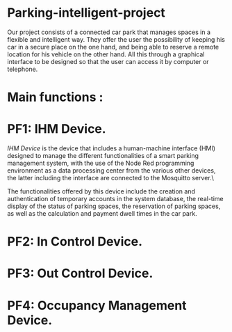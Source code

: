 # Parking-intelligent-project
Our project consists of a connected car park that manages spaces in a flexible and intelligent way. They offer the user the possibility of keeping his car in a secure place on the one hand, and being able to reserve a remote location for his vehicle on the other hand. All this through a graphical interface to be designed so that the user can access it by computer or telephone.

# Main functions :
# PF1: IHM Device.
*IHM Device* is the device that includes a human-machine interface (HMI) designed to manage the different functionalities of a smart parking management system, with the use of the Node Red programming environment as a data processing center from the various other devices, the latter including the interface are connected to the Mosquitto server.\\

The functionalities offered by this device include the creation and authentication of temporary accounts in the system database, the real-time display of the status of parking spaces, the reservation of parking spaces, as well as the calculation and payment dwell times in the car park.
# PF2: In Control Device.
# PF3: Out Control Device.
# PF4: Occupancy Management Device.

